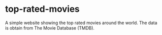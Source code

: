 # top-rated-movies
A simple website showing the top rated movies around the world. The data is obtain from The Movie Database (TMDB).

